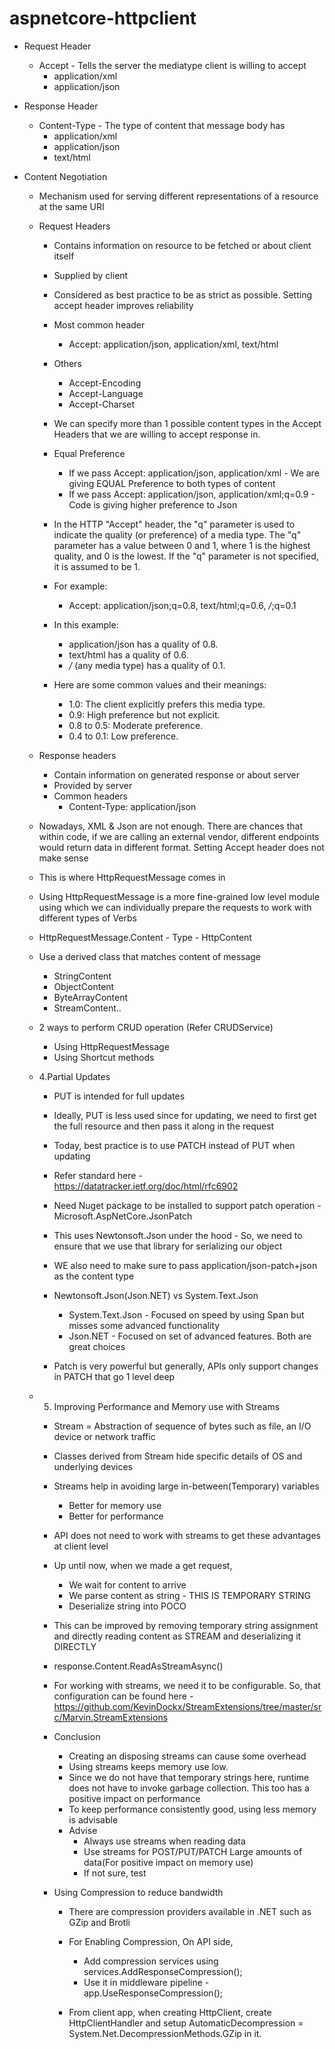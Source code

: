 # aspnetcore-httpclient

- Request Header
	- Accept - Tells the server the mediatype client is willing to accept
		- application/xml
		- application/json

- Response Header
	- Content-Type - The type of content that message body has
		- application/xml
		- application/json
		- text/html


- Content Negotiation
	- Mechanism used for serving different representations of a resource at the same URI
	- Request Headers
		- Contains information on resource to be fetched or about client itself
		- Supplied by client
		- Considered as best practice to be as strict as possible. Setting accept header improves reliability
		- Most common header
			- Accept: application/json, application/xml, text/html
		- Others
			- Accept-Encoding
			- Accept-Language
			- Accept-Charset
		- We can specify more than 1 possible content types in the Accept Headers that we are willing to accept response in.
		- Equal Preference
			- If we pass Accept: application/json, application/xml - We are giving EQUAL Preference to both types of content
			- If we pass Accept: application/json, application/xml;q=0.9 -  Code is giving higher preference to Json

		- In the HTTP "Accept" header, the "q" parameter is used to indicate the quality (or preference) of a media type. The "q" parameter has a value between 0 and 1, where 1 is the highest quality, and 0 is the lowest. If the "q" parameter is not specified, it is assumed to be 1.
		- For example:
			- Accept: application/json;q=0.8, text/html;q=0.6, */*;q=0.1

		- In this example:
			- application/json has a quality of 0.8.
			- text/html has a quality of 0.6.
			- */* (any media type) has a quality of 0.1.

		- Here are some common values and their meanings:

			- 1.0: The client explicitly prefers this media type.
			- 0.9: High preference but not explicit.
			- 0.8 to 0.5: Moderate preference.
			- 0.4 to 0.1: Low preference.

	- Response headers
		- Contain information on generated response or about server
		- Provided by server
		- Common headers
			- Content-Type: application/json

	- Nowadays, XML & Json are not enough. There are chances that within code, if we are calling an external vendor, different endpoints would return data in different format. Setting Accept header does not make sense
	- This is where HttpRequestMessage comes in

	- Using HttpRequestMessage is a more fine-grained low level module using which we can individually prepare the requests to work with different types of Verbs

	- HttpRequestMessage.Content - Type - HttpContent
	- Use a derived class that matches content of message
		- StringContent
		- ObjectContent
		- ByteArrayContent
		- StreamContent..


	- 2 ways to perform CRUD operation (Refer CRUDService)
		- Using HttpRequestMessage
		- Using Shortcut methods

	- 4.Partial Updates
		- PUT is intended for full updates
		- Ideally, PUT is less used since for updating, we need to first get the full resource and then pass it along in the request
		- Today, best practice is to use PATCH instead of PUT when updating
		- Refer standard here - https://datatracker.ietf.org/doc/html/rfc6902
		- Need Nuget package to be installed to support patch operation - Microsoft.AspNetCore.JsonPatch
		- This uses Newtonsoft.Json under the hood - So, we need to ensure that we use that library for serializing our object
		- WE also need to make sure to pass application/json-patch+json as the content type

		- Newtonsoft.Json(Json.NET) vs System.Text.Json
			- System.Text.Json - Focused on speed by using Span<T> but misses some advanced functionality
			- Json.NET - Focused on set of advanced features. Both are great choices
			
		- Patch is very powerful but generally, APIs only support changes in PATCH that go 1 level deep

	- 5. Improving Performance and Memory use with Streams
		- Stream = Abstraction of sequence of bytes such as file, an I/O device or network traffic
		- Classes derived from Stream hide specific details of OS and underlying devices
		- Streams help in avoiding large in-between(Temporary) variables
			- Better for memory use
			- Better for performance
		- API does not need to work with streams to get these advantages at client level
		- Up until now, when we made a get request, 
			- We wait for content to arrive
			- We parse content as string - THIS IS TEMPORARY STRING
			- Deserialize string into POCO

		- This can be improved by removing temporary string assignment and directly reading content as STREAM and deserializing it DIRECTLY
		- response.Content.ReadAsStreamAsync()

		- For working with streams, we need it to be configurable. So, that configuration can be found here - https://github.com/KevinDockx/StreamExtensions/tree/master/src/Marvin.StreamExtensions

		- Conclusion
			- Creating an disposing streams can cause some overhead
			- Using streams keeps memory use low. 
			- Since we do not have that temporary strings here, runtime does not have to invoke garbage collection. This too has a positive impact on performance
			- To keep performance consistently good, using less memory is advisable
			- Advise
				- Always use streams when reading data
				- Use streams for POST/PUT/PATCH Large amounts of data(For positive impact on memory use)
				- If not sure, test


		- Using Compression to reduce bandwidth
			- There are compression providers available in .NET such as GZip and Brotli
			- For Enabling Compression, On API side, 
				- Add compression services using services.AddResponseCompression();
				- Use it in middleware pipeline - app.UseResponseCompression();

			- From client app, when creating HttpClient, create HttpClientHandler and setup AutomaticDecompression = System.Net.DecompressionMethods.GZip in it.